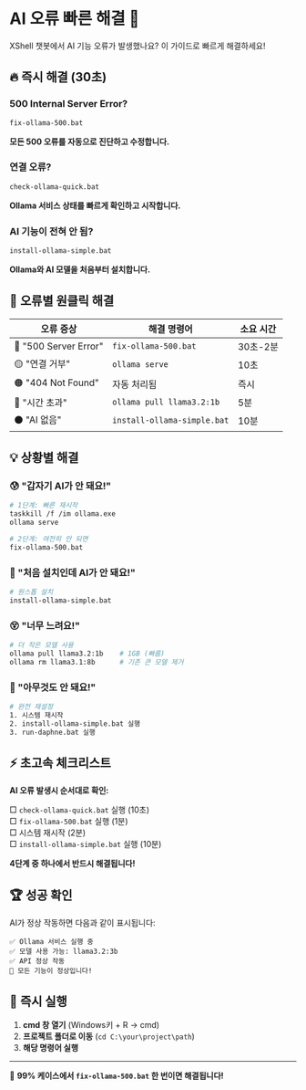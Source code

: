 # AI 오류 빠른 해결 🚀

XShell 챗봇에서 AI 기능 오류가 발생했나요? 이 가이드로 빠르게 해결하세요!

## 🔥 즉시 해결 (30초)

### 500 Internal Server Error?
```bash
fix-ollama-500.bat
```
**모든 500 오류를 자동으로 진단하고 수정합니다.**

### 연결 오류?
```bash
check-ollama-quick.bat
```
**Ollama 서비스 상태를 빠르게 확인하고 시작합니다.**

### AI 기능이 전혀 안 됨?
```bash
install-ollama-simple.bat
```
**Ollama와 AI 모델을 처음부터 설치합니다.**

## 🎯 오류별 원클릭 해결

| 오류 증상 | 해결 명령어 | 소요 시간 |
|-----------|-------------|-----------|
| 🔴 "500 Server Error" | `fix-ollama-500.bat` | 30초-2분 |
| 🟡 "연결 거부" | `ollama serve` | 10초 |
| 🟠 "404 Not Found" | 자동 처리됨 | 즉시 |
| 🔵 "시간 초과" | `ollama pull llama3.2:1b` | 5분 |
| ⚫ "AI 없음" | `install-ollama-simple.bat` | 10분 |

## 💡 상황별 해결

### 😰 "갑자기 AI가 안 돼요!"
```bash
# 1단계: 빠른 재시작
taskkill /f /im ollama.exe
ollama serve

# 2단계: 여전히 안 되면
fix-ollama-500.bat
```

### 🤔 "처음 설치인데 AI가 안 돼요!"
```bash
# 원스톱 설치
install-ollama-simple.bat
```

### 😵 "너무 느려요!"
```bash
# 더 작은 모델 사용
ollama pull llama3.2:1b    # 1GB (빠름)
ollama rm llama3.1:8b      # 기존 큰 모델 제거
```

### 🤯 "아무것도 안 돼요!"
```bash
# 완전 재설정
1. 시스템 재시작
2. install-ollama-simple.bat 실행
3. run-daphne.bat 실행
```

## ⚡ 초고속 체크리스트

**AI 오류 발생시 순서대로 확인:**

□ `check-ollama-quick.bat` 실행 (10초)  
□ `fix-ollama-500.bat` 실행 (1분)  
□ 시스템 재시작 (2분)  
□ `install-ollama-simple.bat` 실행 (10분)  

**4단계 중 하나에서 반드시 해결됩니다!**

## 🏆 성공 확인

AI가 정상 작동하면 다음과 같이 표시됩니다:

```
✅ Ollama 서비스 실행 중
✅ 모델 사용 가능: llama3.2:3b  
✅ API 정상 작동
🎉 모든 기능이 정상입니다!
```

## 📱 즉시 실행

1. **cmd 창 열기** (Windows키 + R → cmd)
2. **프로젝트 폴더로 이동** (`cd C:\your\project\path`)
3. **해당 명령어 실행**

---

💫 **99% 케이스에서 `fix-ollama-500.bat` 한 번이면 해결됩니다!**
